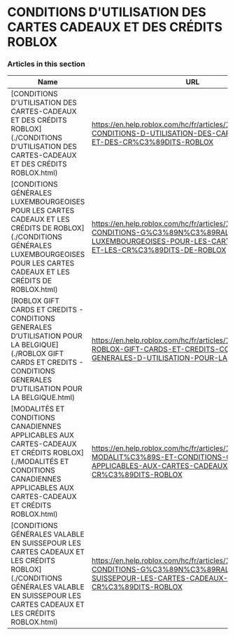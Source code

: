 # CONDITIONS D'UTILISATION DES CARTES CADEAUX ET DES CRÉDITS ROBLOX  
### Articles in this section
Name|URL
-|-
[CONDITIONS D'UTILISATION DES CARTES-CADEAUX ET DES CRÉDITS ROBLOX](./CONDITIONS D'UTILISATION DES CARTES-CADEAUX ET DES CRÉDITS ROBLOX.html) |https://en.help.roblox.com/hc/fr/articles/12808609433108-CONDITIONS-D-UTILISATION-DES-CARTES-CADEAUX-ET-DES-CR%C3%89DITS-ROBLOX
[CONDITIONS GÉNÉRALES LUXEMBOURGEOISES POUR LES CARTES CADEAUX ET LES CRÉDITS DE ROBLOX](./CONDITIONS GÉNÉRALES LUXEMBOURGEOISES POUR LES CARTES CADEAUX ET LES CRÉDITS DE ROBLOX.html) |https://en.help.roblox.com/hc/fr/articles/19415249753492-CONDITIONS-G%C3%89N%C3%89RALES-LUXEMBOURGEOISES-POUR-LES-CARTES-CADEAUX-ET-LES-CR%C3%89DITS-DE-ROBLOX
[ROBLOX GIFT CARDS ET CREDITS - CONDITIONS GENERALES D’UTILISATION POUR LA BELGIQUE](./ROBLOX GIFT CARDS ET CREDITS - CONDITIONS GENERALES D’UTILISATION POUR LA BELGIQUE.html) |https://en.help.roblox.com/hc/fr/articles/17176205333652-ROBLOX-GIFT-CARDS-ET-CREDITS-CONDITIONS-GENERALES-D-UTILISATION-POUR-LA-BELGIQUE
[MODALITÉS ET CONDITIONS CANADIENNES APPLICABLES AUX CARTES-CADEAUX ET CRÉDITS ROBLOX](./MODALITÉS ET CONDITIONS CANADIENNES APPLICABLES AUX CARTES-CADEAUX ET CRÉDITS ROBLOX.html) |https://en.help.roblox.com/hc/fr/articles/17176123482644-MODALIT%C3%89S-ET-CONDITIONS-CANADIENNES-APPLICABLES-AUX-CARTES-CADEAUX-ET-CR%C3%89DITS-ROBLOX
[CONDITIONS GÉNÉRALES VALABLE EN SUISSEPOUR LES CARTES CADEAUX ET LES CRÉDITS ROBLOX](./CONDITIONS GÉNÉRALES VALABLE EN SUISSEPOUR LES CARTES CADEAUX ET LES CRÉDITS ROBLOX.html) |https://en.help.roblox.com/hc/fr/articles/16756334123028-CONDITIONS-G%C3%89N%C3%89RALES-VALABLE-EN-SUISSEPOUR-LES-CARTES-CADEAUX-ET-LES-CR%C3%89DITS-ROBLOX